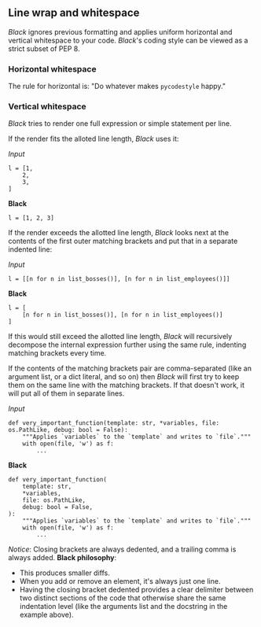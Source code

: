 ## Line wrap and whitespace

*Black* ignores previous formatting and applies uniform horizontal
and vertical whitespace to your code. *Black*'s coding style can be viewed as
a strict subset of PEP 8.

### Horizontal whitespace

The rule for horizontal is: "Do whatever makes `pycodestyle` happy."

### Vertical whitespace

*Black* tries to render one full expression or simple statement per line.

If the render fits the alloted line length, *Black* uses it:

*Input*
```py3
l = [1,
    2,
    3,
]
```

**Black**
```py3
l = [1, 2, 3]
```

If the render exceeds the allotted line length, *Black* looks next at 
the contents of the first outer matching brackets and put that in a separate
indented line:

*Input*
```py3
l = [[n for n in list_bosses()], [n for n in list_employees()]]
```

**Black**
```py3
l = [
    [n for n in list_bosses()], [n for n in list_employees()]
]
```

If this would still exceed the allotted line length, *Black* will
recursively decompose the internal expression further using the same rule, 
indenting matching brackets every time. 

If the contents of the matching brackets pair
are comma-separated (like an argument list, or a dict literal, and so on)
then *Black* will first try to keep them on the same line with the
matching brackets.  If that doesn't work, it will put all of them in
separate lines.

*Input*
```py3
def very_important_function(template: str, *variables, file: os.PathLike, debug: bool = False):
    """Applies `variables` to the `template` and writes to `file`."""
    with open(file, 'w') as f:
        ...
```

**Black**
```py3
def very_important_function(
    template: str,
    *variables,
    file: os.PathLike,
    debug: bool = False,
):
    """Applies `variables` to the `template` and writes to `file`."""
    with open(file, 'w') as f:
        ...
```

*Notice*: Closing brackets are always dedented, and a trailing comma is always
added. **Black philosophy**:

- This produces smaller diffs.
- When you add or remove an element, it's always just one line.
- Having the closing bracket dedented provides a clear delimiter
  between two distinct sections of the code that otherwise share the same
  indentation level (like the arguments list and the docstring in the
  example above).

